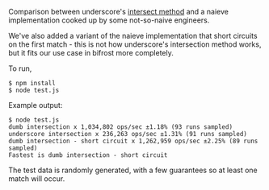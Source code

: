 Comparison between underscore's [intersect method](http://underscorejs.org/docs/underscore.html#section-55) and a naieve implementation cooked up by some not-so-naive engineers.

We've also added a variant of the naieve implementation that short circuits on the first match - this is not how underscore's intersection method works, but it fits our use case in bifrost more completely.

To run, 

```
$ npm install
$ node test.js
```

Example output:

```
$ node test.js
dumb intersection x 1,034,802 ops/sec ±1.18% (93 runs sampled)
underscore intersection x 236,263 ops/sec ±1.31% (91 runs sampled)
dumb intersection - short circuit x 1,262,959 ops/sec ±2.25% (89 runs sampled)
Fastest is dumb intersection - short circuit
```

The test data is randomly generated, with a few guarantees so at least one match will occur.





